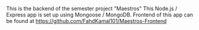 This is the backend of the semester project "Maestros"
This Node.js / Express app is set up using Mongoose / MongoDB.
Frontend of this app can be found at https://github.com/FahdKamal101/Maestros-Frontend
